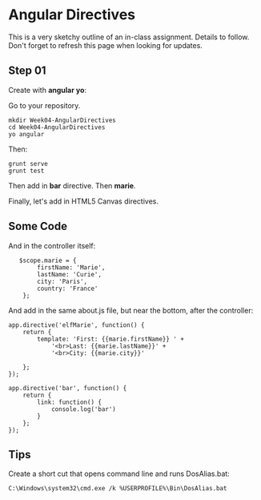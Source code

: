 # Angular Directives

This is a very sketchy outline of an in-class assignment. Details to follow. Don't forget to refresh this page when looking for updates.

## Step 01

Create with **angular yo**:

Go to your repository.

	mkdir Week04-AngularDirectives
	cd Week04-AngularDirectives
	yo angular

Then:

    grunt serve
    grunt test

Then add in **bar** directive. Then **marie**.

Finally, let's add in HTML5 Canvas directives.

## Some Code

And in the controller itself:

```
   $scope.marie = {
        firstName: 'Marie',
        lastName: 'Curie',
        city: 'Paris',
        country: 'France'
    };
```    


And add in the same about.js file, but near the bottom, after the controller:


```
app.directive('elfMarie', function() {
    return {
        template: 'First: {{marie.firstName}} ' +
            '<br>Last: {{marie.lastName}}' +
            '<br>City: {{marie.city}}'

    };
});

app.directive('bar', function() {
    return {
        link: function() {
            console.log('bar')
        }
    };
});
```




## Tips

Create a short cut that opens command line and runs DosAlias.bat:

	C:\Windows\system32\cmd.exe /k %USERPROFILE%\Bin\DosAlias.bat
